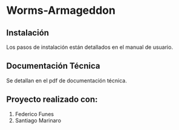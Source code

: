 # Worms-Armageddon

## Instalación
Los pasos de instalación están detallados en el manual de usuario.

## Documentación Técnica
Se detallan en el pdf de documentación técnica.

## Proyecto realizado con:
  1) Federico Funes
  2) Santiago Marinaro
